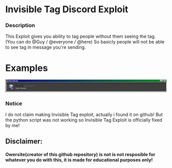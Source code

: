 # Invisible Tag Discord Exploit
### Description
This Exploit gives you ability to tag people without them seeing the tag. (You can do @Guy / @everyone / @here)
So basicly people will not be able to see tag in message you're sending.

# Examples
![Example](example.png)

### Notice
I do not claim making Invisible Tag exploit, actually i found it on github! But the python script was not working so
Invisible Tag Exploit is officially fixed by me!

## Disclaimer:
#### Owersite(creator of this github repository) is not is not resposible for whatever you do with this, it is made for educational purposes only!
